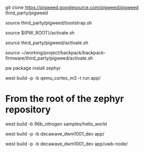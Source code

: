 git clone https://pigweed.googlesource.com/pigweed/pigweed third_party/pigweed

source third_party/pigweed/bootstrap.sh 

source ${PW_ROOT}/activate.sh

source third_party/pigweed/activate.sh

source ~/working/project/backpack/backpack-firmware/third_party/pigweed/activate.sh

pw package install zephyr

west build -p -b qemu_cortex_m3 -t run app/

# From the root of the zephyr repository
west build -b 96b_nitrogen samples/hello_world


west build -p -b decawave_dwm1001_dev app/


west build -p -b decawave_dwm1001_dev app/uwb-node/


